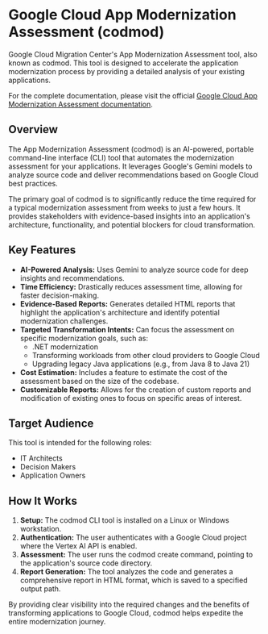 # **Google Cloud App Modernization Assessment (codmod)**

Google Cloud Migration Center's App Modernization Assessment tool, also known as codmod. This tool is designed to accelerate the application modernization process by providing a detailed analysis of your existing applications.

For the complete documentation, please visit the official [Google Cloud App Modernization Assessment documentation](https://cloud.google.com/migration-center/docs/app-modernization-assessment).

## **Overview**

The App Modernization Assessment (codmod) is an AI-powered, portable command-line interface (CLI) tool that automates the modernization assessment for your applications. It leverages Google's Gemini models to analyze source code and deliver recommendations based on Google Cloud best practices.

The primary goal of codmod is to significantly reduce the time required for a typical modernization assessment from weeks to just a few hours. It provides stakeholders with evidence-based insights into an application's architecture, functionality, and potential blockers for cloud transformation.

## **Key Features**

* **AI-Powered Analysis:** Uses Gemini to analyze source code for deep insights and recommendations.  
* **Time Efficiency:** Drastically reduces assessment time, allowing for faster decision-making.  
* **Evidence-Based Reports:** Generates detailed HTML reports that highlight the application's architecture and identify potential modernization challenges.  
* **Targeted Transformation Intents:** Can focus the assessment on specific modernization goals, such as:  
  * .NET modernization  
  * Transforming workloads from other cloud providers to Google Cloud  
  * Upgrading legacy Java applications (e.g., from Java 8 to Java 21\)  
* **Cost Estimation:** Includes a feature to estimate the cost of the assessment based on the size of the codebase.  
* **Customizable Reports:** Allows for the creation of custom reports and modification of existing ones to focus on specific areas of interest.

## **Target Audience**

This tool is intended for the following roles:

* IT Architects  
* Decision Makers  
* Application Owners

## **How It Works**

1. **Setup:** The codmod CLI tool is installed on a Linux or Windows workstation.  
2. **Authentication:** The user authenticates with a Google Cloud project where the Vertex AI API is enabled.  
3. **Assessment:** The user runs the codmod create command, pointing to the application's source code directory.  
4. **Report Generation:** The tool analyzes the code and generates a comprehensive report in HTML format, which is saved to a specified output path.

By providing clear visibility into the required changes and the benefits of transforming applications to Google Cloud, codmod helps expedite the entire modernization journey.

